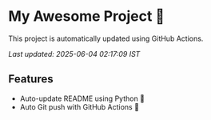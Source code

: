 # My Awesome Project 🚀

This project is automatically updated using GitHub Actions.

_Last updated: 2025-06-04 02:17:09 IST_

## Features
- Auto-update README using Python 🐍
- Auto Git push with GitHub Actions 🤖
